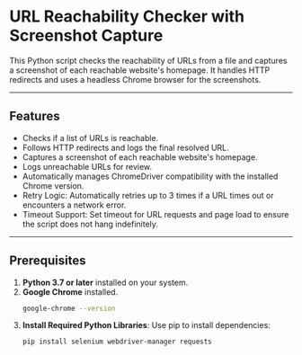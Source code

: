 # URL Reachability Checker with Screenshot Capture

This Python script checks the reachability of URLs from a file and captures a screenshot of each reachable website's homepage. It handles HTTP redirects and uses a headless Chrome browser for the screenshots.

---

## Features

- Checks if a list of URLs is reachable.
- Follows HTTP redirects and logs the final resolved URL.
- Captures a screenshot of each reachable website's homepage.
- Logs unreachable URLs for review.
- Automatically manages ChromeDriver compatibility with the installed Chrome version.
- Retry Logic: Automatically retries up to 3 times if a URL times out or encounters a network error.
- Timeout Support: Set timeout for URL requests and page load to ensure the script does not hang indefinitely.


---

## Prerequisites

1. **Python 3.7 or later** installed on your system.
2. **Google Chrome** installed.
   ```bash
   google-chrome --version
   ```
4. **Install Required Python Libraries**:
   Use pip to install dependencies:
   ```bash
   pip install selenium webdriver-manager requests
   ```
